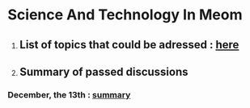 # Science And Technology In Meom

1. ## List of topics that could be adressed : [here](list_topics.md)

1. ## Summary of passed discussions

### December, the 13th : [summary](2018-12-13-summary-satim.md)
